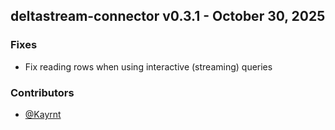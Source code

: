 ## deltastream-connector v0.3.1 - October 30, 2025

### Fixes


  - Fix reading rows when using interactive (streaming) queries

### Contributors
- [@Kayrnt](https://github.com/Kayrnt)

